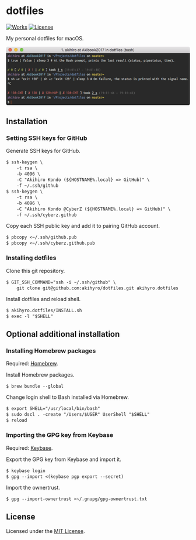 # dotfiles

[![Works][Works Badge]][Works]
[![License][License Badge]][License]

[Works Badge]: https://cdn.rawgit.com/nikku/works-on-my-machine/v0.2.0/badge.svg
[Works]: https://github.com/nikku/works-on-my-machine
[License Badge]: https://img.shields.io/badge/license-MIT-brightgreen.svg
[License]: LICENSE.txt

My personal dotfiles for macOS.  

![Image]

[Image]: IMAGE.png

## Installation

### Setting SSH keys for GitHub

Generate SSH keys for GitHub.  

```console
$ ssh-keygen \
    -t rsa \
    -b 4096 \
    -C "Akihiro Kondo (${HOSTNAME%.local} => GitHub)" \
    -f ~/.ssh/github
$ ssh-keygen \
    -t rsa \
    -b 4096 \
    -C "Akihiro Kondo @CyberZ (${HOSTNAME%.local} => GitHub)" \
    -f ~/.ssh/cyberz.github
```

Copy each SSH public key and add it to pairing GitHub account.  

```console
$ pbcopy <~/.ssh/github.pub
$ pbcopy <~/.ssh/cyberz.github.pub
```

### Installing dotfiles

Clone this git repository.  

```console
$ GIT_SSH_COMMAND="ssh -i ~/.ssh/github" \
    git clone git@github.com:akihyro/dotfiles.git akihyro.dotfiles
```

Install dotfiles and reload shell.  

```console
$ akihyro.dotfiles/INSTALL.sh
$ exec -l "$SHELL"
```

## Optional additional installation

### Installing Homebrew packages

Required: [Homebrew].  

[Homebrew]: https://brew.sh/

Install Homebrew packages.  

```console
$ brew bundle --global
```

Change login shell to Bash installed via Homebrew.  

```console
$ export SHELL="/usr/local/bin/bash"
$ sudo dscl . -create "/Users/$USER" UserShell "$SHELL"
$ reload
```

### Importing the GPG key from Keybase

Required: [Keybase].  

[Keybase]: https://keybase.io/

Export the GPG key from Keybase and import it.  

```console
$ keybase login
$ gpg --import <(keybase pgp export --secret)
```

Import the ownertrust.  

```console
$ gpg --import-ownertrust <~/.gnupg/gpg-ownertrust.txt
```

## License

Licensed under the [MIT License].  

[MIT License]: LICENSE.txt
